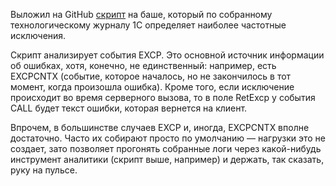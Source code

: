 ﻿Выложил на GitHub [скрипт](https://github.com/vkostyanetsky/ScriptsFor1C/blob/master/Технологический%20журнал/FrequentExceptions.sh) на баше, который по собранному технологическому журналу 1С определяет наиболее частотные исключения.

Скрипт анализирует события EXCP. Это основной источник информации об ошибках, хотя, конечно, не единственный: например, есть EXCPCNTX (событие, которое началось, но не закончилось в тот момент, когда произошла ошибка). Кроме того, если исключение происходит во время серверного вызова, то в поле RetExcp у события CALL будет текст ошибки, которая вернется на клиент.

Впрочем, в большинстве случаев EXCP и, иногда, EXCPCNTX вполне достаточно. Часто их собирают просто по умолчанию — нагрузки это не создает, зато позволяет прогонять собранные логи через какой-нибудь инструмент аналитики (скрипт выше, например) и держать, так сказать, руку на пульсе.